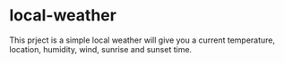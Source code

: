 # local-weather

This prject is a simple local weather will give you a current temperature, location, humidity, wind, sunrise and sunset time. 
